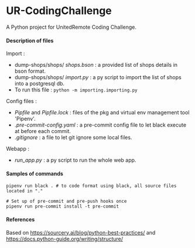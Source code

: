 # UR-CodingChallenge
A Python project for UnitedRemote Coding Challenge.

#### Description of files 

Import : 
- dump-shops/shops/ *shops.bson* : a provided list of shops details in bson format.
- dump-shops/shops/ *import.py* : a py script to import the list of shops into a postgresql db.
- To run this file : ```python -m importing.importing.py``` 

Config files :
- *Pipfile* and *Pipfile.lock* : files of the pkg and virtual env management tool 'Pipenv'.
- *.pre-commit-config.yaml* : a pre-commit config file to let black execute at before each commit.
- *.gitignore* : a file to let git ignore some local files.   

Webapp :
 - *run_app.py* : a py script to run the whole web app.

#### Samples of commands

```
pipenv run black . # to code format using black, all source files located in "."
```

```
# Set up of pre-commit and pre-push hooks once
pipenv run pre-commit install -t pre-commit
```

#### References 

Based on <https://sourcery.ai/blog/python-best-practices/> and <https://docs.python-guide.org/writing/structure/>
